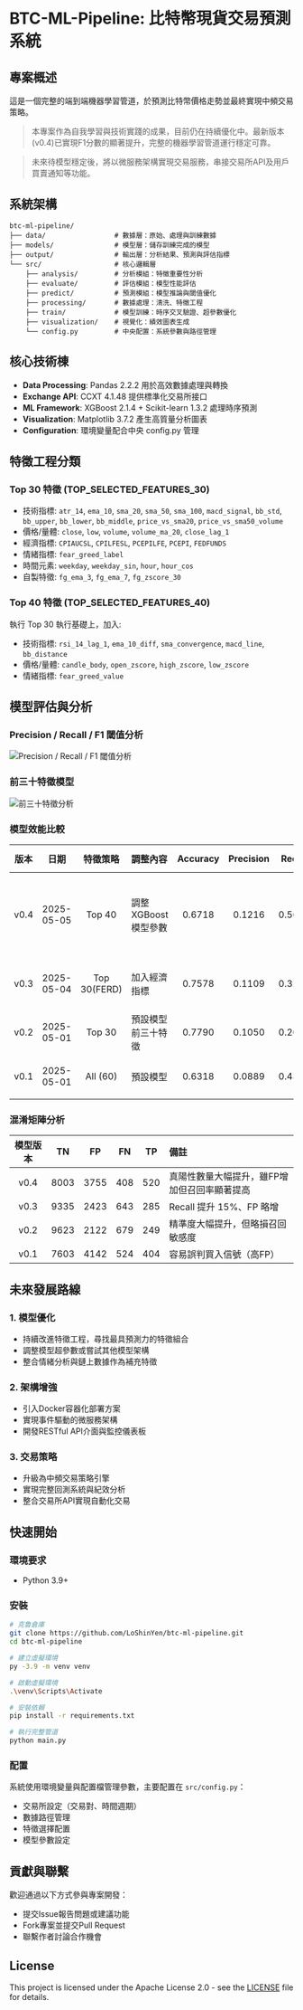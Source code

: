 # BTC-ML-Pipeline: 比特幣現貨交易預測系統

## 專案概述

這是一個完整的端到端機器學習管道，於預測比特幣價格走勢並最終實現中頻交易策略。

> 本專案作為自我學習與技術實踐的成果，目前仍在持續優化中。最新版本(v0.4)已實現F1分數的顯著提升，完整的機器學習管道運行穩定可靠。

> 未來待模型穩定後，將以微服務架構實現交易服務，串接交易所API及用戶買賣通知等功能。

## 系統架構

```
btc-ml-pipeline/
├── data/                 # 數據層：原始、處理與訓練數據
├── models/               # 模型層：儲存訓練完成的模型
├── output/               # 輸出層：分析結果、預測與評估指標
└── src/                  # 核心邏輯層
    ├── analysis/         # 分析模組：特徵重要性分析
    ├── evaluate/         # 評估模組：模型性能評估
    ├── predict/          # 預測模組：模型推論與閾值優化
    ├── processing/       # 數據處理：清洗、特徵工程
    ├── train/            # 模型訓練：時序交叉驗證、超參數優化
    ├── visualization/    # 視覺化：績效圖表生成
    └── config.py         # 中央配置：系統參數與路徑管理
```

## 核心技術棟

* **Data Processing**: Pandas 2.2.2 用於高效數據處理與轉換
* **Exchange API**: CCXT 4.1.48 提供標準化交易所接口
* **ML Framework**: XGBoost 2.1.4 + Scikit-learn 1.3.2 處理時序預測
* **Visualization**: Matplotlib 3.7.2 產生高質量分析圖表
* **Configuration**: 環境變量配合中央 config.py 管理

## 特徵工程分類

### Top 30 特徵 (TOP\_SELECTED\_FEATURES\_30)

* 技術指標: `atr_14`, `ema_10`, `sma_20`, `sma_50`, `sma_100`, `macd_signal`, `bb_std`, `bb_upper`, `bb_lower`, `bb_middle`, `price_vs_sma20`, `price_vs_sma50_volume`
* 價格/量體: `close`, `low`, `volume`, `volume_ma_20`, `close_lag_1`
* 經濟指標: `CPIAUCSL`, `CPILFESL`, `PCEPILFE`, `PCEPI`, `FEDFUNDS`
* 情緒指標: `fear_greed_label`
* 時間元素: `weekday`, `weekday_sin`, `hour`, `hour_cos`
* 自製特徵: `fg_ema_3`, `fg_ema_7`, `fg_zscore_30`

### Top 40 特徵 (TOP\_SELECTED\_FEATURES\_40)

執行 Top 30 執行基礎上，加入:

* 技術指標: `rsi_14_lag_1`, `ema_10_diff`, `sma_convergence`, `macd_line`, `bb_distance`
* 價格/量體: `candle_body`, `open_zscore`, `high_zscore`, `low_zscore`
* 情緒指標: `fear_greed_value`

## 模型評估與分析
### Precision / Recall / F1 閾值分析
![Precision / Recall / F1 閾值分析](./Document/v0.4/precision_recall_threshold.png)

### 前三十特徵模型
![前三十特徵分析](./Document/v0.4/feature_importance.png)


### 模型效能比較
| 版本 |日期 | 特徵策略 | 調整內容 | Accuracy | Precision | Recall | F1 Score | 備註 |
|:----------:|:----------:|:----------:|:-----------------|:--------:|:---------:|:---------:|:---------:|:---------------------------|
| v0.4 | 2025-05-05 |Top 40 | 調整XGBoost模型參數 | 0.6718 | 0.1216| 0.5603| 0.1999| 透過交叉驗證獲得最佳模型參數，大幅提升召回率 |
| v0.3 | 2025-05-04 |Top 30(FERD)| 加入經濟指標 | 0.7578| 0.1109 | 0.3287 | 0.1658 | FERD 幫助提高 precision & F1 |
| v0.2 | 2025-05-01 |Top 30 | 預設模型前三十特徵 | 0.7790| 0.1050 | 0.2683 | 0.1510 | 精簡特徵，整體平衡更佳 |
| v0.1 | 2025-05-01 |All (60) | 預設模型 | 0.6318 | 0.0889 | 0.4353 | 0.1476 | 高召回率，但誤判多 |

### 混淆矩陣分析
| 模型版本 | TN | FP | FN | TP | 備註 |
|:--------:|:-----:|:-----:|:---:|:---:|:------------------------------|
| v0.4 | 8003 | 3755 | 408 | 520 | 真陽性數量大幅提升，雖FP增加但召回率顯著提高 |
| v0.3 | 9335 | 2423 | 643 | 285 | Recall 提升 15%、FP 略增 |
| v0.2 | 9623 | 2122 | 679 | 249 | 精準度大幅提升，但略損召回敏感度 |
| v0.1 | 7603 | 4142 | 524 | 404 | 容易誤判買入信號（高FP） |
## 未來發展路線

### 1. 模型優化

* 持續改進特徵工程，尋找最具預測力的特徵組合
* 調整模型超參數或嘗試其他模型架構
* 整合情緒分析與鏈上數據作為補充特徵

### 2. 架構增強

* 引入Docker容器化部署方案
* 實現事件驅動的微服務架構
* 開發RESTful API介面與監控儀表板

### 3. 交易策略

* 升級為中頻交易策略引擎
* 實現完整回測系統與紀效分析
* 整合交易所API實現自動化交易

## 快速開始

### 環境要求

* Python 3.9+

### 安裝

```bash
# 克魯倉庫
git clone https://github.com/LoShinYen/btc-ml-pipeline.git
cd btc-ml-pipeline

# 建立虛擬環境
py -3.9 -m venv venv

# 啟動虛擬環境
.\venv\Scripts\Activate

# 安裝依賴
pip install -r requirements.txt

# 執行完整管道
python main.py
```

### 配置

系統使用環境變量與配置檔管理參數，主要配置在 `src/config.py`：

* 交易所設定（交易對、時間週期）
* 數據路徑管理
* 特徵選擇配置
* 模型參數設定

## 貢獻與聯繫

歡迎通過以下方式參與專案開發：

* 提交Issue報告問題或建議功能
* Fork專案並提交Pull Request
* 聯繫作者討論合作機會


## License

This project is licensed under the Apache License 2.0 - see the [LICENSE](./LICENSE) file for details.

